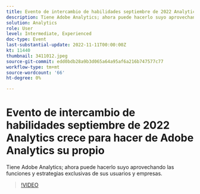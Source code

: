 ```yaml
---
title: Evento de intercambio de habilidades septiembre de 2022 Analytics crece para hacer de Adobe Analytics su propio
description: Tiene Adobe Analytics; ahora puede hacerlo suyo aprovechando las funciones y estrategias exclusivas de sus usuarios y empresas.
solution: Analytics
role: User
level: Intermediate, Experienced
doc-type: Event
last-substantial-update: 2022-11-11T00:00:00Z
kt: 11440
thumbnail: 3411012.jpeg
source-git-commit: edd0bdb28a9b3d065a64a95af6a216b747577c77
workflow-type: tm+mt
source-wordcount: '66'
ht-degree: 0%

---
```


# Evento de intercambio de habilidades septiembre de 2022 Analytics crece para hacer de Adobe Analytics su propio

Tiene Adobe Analytics; ahora puede hacerlo suyo aprovechando las funciones y estrategias exclusivas de sus usuarios y empresas.

>[!VIDEO](https://video.tv.adobe.com/v/3411012/?quality=12&learn=on)
